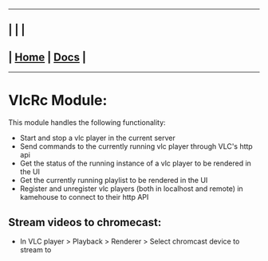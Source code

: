 ---------------------------------------------------------------
| | |
---------------------------------------------------------------
| [Home](/README.md) | [Docs](/docs/README.md) |
---------------------------------------------------------------

*********************

# VlcRc Module:

This module handles the following functionality:

* Start and stop a vlc player in the current server
* Send commands to the currently running vlc player through VLC's http api
* Get the status of the running instance of a vlc player to be rendered in the UI
* Get the currently running playlist to be rendered in the UI
* Register and unregister vlc players (both in localhost and remote) in kamehouse to connect to
 their http API

## Stream videos to chromecast:

- In VLC player > Playback > Renderer > Select chromcast device to stream to

